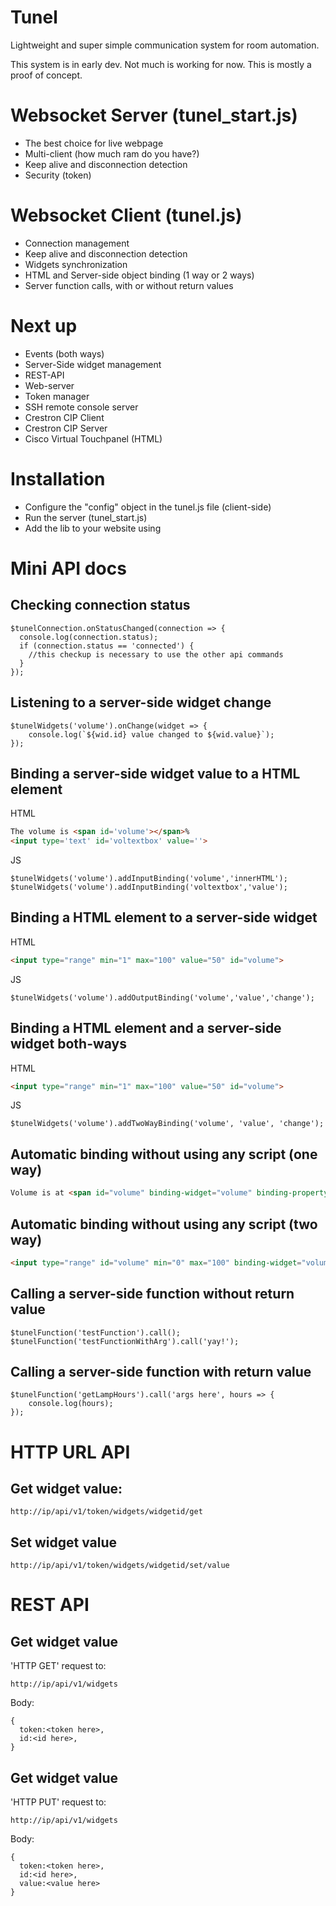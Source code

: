 # Tunel
Lightweight and super simple communication system for room automation.

This system is in early dev. Not much is working for now. This is mostly a proof of concept.

# Websocket Server (tunel_start.js)
* The best choice for live webpage
* Multi-client (how much ram do you have?)
* Keep alive and disconnection detection
* Security (token)

# Websocket Client (tunel.js)
* Connection management
* Keep alive and disconnection detection
* Widgets synchronization
* HTML and Server-side object binding (1 way or 2 ways)
* Server function calls, with or without return values

# Next up
* Events (both ways)
* Server-Side widget management
* REST-API
* Web-server
* Token manager
* SSH remote console server
* Crestron CIP Client
* Crestron CIP Server
* Cisco Virtual Touchpanel (HTML)

# Installation
* Configure the "config" object in the tunel.js file (client-side)
* Run the server (tunel_start.js)
* Add the lib to your website using *<script src="tunel.js"></script>*

# Mini API docs
## Checking connection status
```JS
$tunelConnection.onStatusChanged(connection => {
  console.log(connection.status);
  if (connection.status == 'connected') {
    //this checkup is necessary to use the other api commands
  }
});
```

## Listening to a server-side widget change
```JS
$tunelWidgets('volume').onChange(widget => {
    console.log(`${wid.id} value changed to ${wid.value}`);
});
```

## Binding a server-side widget value to a HTML element
HTML
```HTML
The volume is <span id='volume'></span>%
<input type='text' id='voltextbox' value=''>
```
JS
```JS
$tunelWidgets('volume').addInputBinding('volume','innerHTML');
$tunelWidgets('volume').addInputBinding('voltextbox','value');
```

## Binding a HTML element to a server-side widget
HTML
```HTML
<input type="range" min="1" max="100" value="50" id="volume">
```
JS
```JS
$tunelWidgets('volume').addOutputBinding('volume','value','change');
```

## Binding a HTML element and a server-side widget both-ways
HTML
```HTML
<input type="range" min="1" max="100" value="50" id="volume">
```
JS
```JS
$tunelWidgets('volume').addTwoWayBinding('volume', 'value', 'change');
```

## Automatic binding without using any script (one way)
```HTML
Volume is at <span id="volume" binding-widget="volume" binding-property="innerHTML"></span>%
```

## Automatic binding without using any script (two way)
```HTML
<input type="range" id="volume" min="0" max="100" binding-widget="volume" binding-property="value" binding-event="onchange">
```

## Calling a server-side function without return value
```JS
$tunelFunction('testFunction').call();
$tunelFunction('testFunctionWithArg').call('yay!');
```

## Calling a server-side function with return value
```JS
$tunelFunction('getLampHours').call('args here', hours => {
    console.log(hours);
});
```

# HTTP URL API
## Get widget value:
```
http://ip/api/v1/token/widgets/widgetid/get
```

## Set widget value
```
http://ip/api/v1/token/widgets/widgetid/set/value
```

# REST API
## Get widget value
'HTTP GET' request to:
```
http://ip/api/v1/widgets
```
Body:
```JS
{
  token:<token here>,
  id:<id here>,
}
```
## Get widget value
'HTTP PUT' request to:
```
http://ip/api/v1/widgets
```
Body:
```JS
{
  token:<token here>,
  id:<id here>,
  value:<value here>
}
```
